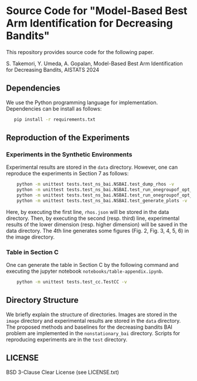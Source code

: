 # Source Code for "Model-Based Best Arm Identification for Decreasing Bandits"

This repository provides source code for the following paper.

S. Takemori, Y. Umeda, A. Gopalan, Model-Based Best Arm Identification for Decreasing Bandits, AISTATS 2024

## Dependencies
We use the Python programming language for implementation.
Dependencies can be install as follows:

```bash
   pip install -r requirements.txt
```

## Reproduction of the Experiments 
### Experiments in the Synthetic Environments
Experimental results are stored in the `data` directory.
However, one can reproduce the experiments in Section 7 as follows:

```bash
    python -m unittest tests.test_ns_bai.NSBAI.test_dump_rhos -v
    python -m unittest tests.test_ns_bai.NSBAI.test_run_onegroupof_opt_arm_exp_dim4 -v
    python -m unittest tests.test_ns_bai.NSBAI.test_run_onegroupof_opt_arm_exp_dim50 -v
    python -m unittest tests.test_ns_bai.NSBAI.test_generate_plots -v
```
Here, by executing the first line, `rhos.json` will be stored in the data directory.
Then, by executing the second (resp. third) line, experimental results of the lower dimension (resp. higher dimension) will be saved in the data directory.
The 4th line generates some figures (Fig. 2, Fig. 3, 4, 5, 6) in the image directory.

### Table in Section C
One can generate the table in Section C by the following command and executing the jupyter notebook `notebooks/table-appendix.ipynb`.
```bash
    python -m unittest tests.test_cc.TestCC -v
```

## Directory Structure 
We briefly explain the structure of directories.
Images are stored in the `image` directory
and experimental results are stored in the `data` directory.
The proposed methods and baselines for the decreasing bandits BAI problem are implemented in the 
`nonstationary_bai` directory.
Scripts for reproducing experiments are in the `test` directory.

## LICENSE
BSD 3-Clause Clear License (see LICENSE.txt)
